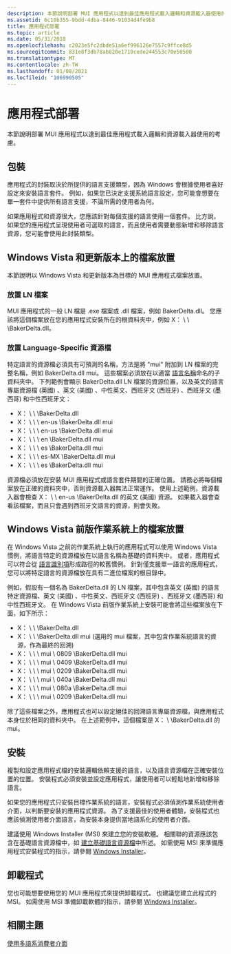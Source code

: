 ```yaml
---
description: 本節說明部署 MUI 應用程式以達到最佳應用程式載入邏輯和資源載入器使用的考慮。
ms.assetid: 6c10b355-9bdd-4dba-8446-91034d4fe9b8
title: 應用程式部署
ms.topic: article
ms.date: 05/31/2018
ms.openlocfilehash: c2023e5fc2dbde51a6ef996126e7557c9ffce8d5
ms.sourcegitcommit: 831e8f3db78ab820e1710cede244553c70e50500
ms.translationtype: MT
ms.contentlocale: zh-TW
ms.lasthandoff: 01/08/2021
ms.locfileid: "106990505"
---
```

# <a name="application-deployment"></a>應用程式部署

本節說明部署 MUI 應用程式以達到最佳應用程式載入邏輯和資源載入器使用的考慮。

## <a name="packaging"></a>包裝

應用程式的封裝取決於所提供的語言支援類型，因為 Windows 會根據使用者喜好設定來安裝語言套件。 例如，如果您已決定支援系統語言設定，您可能會想要在單一套件中提供所有語言支援，不論所需的使用者為何。

如果應用程式和資源很大，您應該針對每個支援的語言使用一個套件。 比方說，如果您的應用程式呈現使用者可選取的語言，而且使用者需要動態新增和移除語言資源，您可能會使用此封裝類型。

## <a name="file-placement-on-windows-vista-and-later"></a>Windows Vista 和更新版本上的檔案放置

本節說明以 Windows Vista 和更新版本為目標的 MUI 應用程式檔案放置。

### <a name="place-the-ln-file"></a>放置 LN 檔案

MUI 應用程式的一般 LN 檔是 .exe 檔案或 .dll 檔案，例如 BakerDelta.dll。 您應該將這個檔案放在您的應用程式安裝所在的根資料夾中，例如 X： \\ \\ <somepath> \\BakerDelta.dll。

### <a name="place-language-specific-resource-files"></a>放置 Language-Specific 資源檔

特定語言的資源檔必須具有可預測的名稱，方法是將 "mui" 附加到 LN 檔案的完整名稱，例如 BakerDelta.dll mui。 這些檔案必須放在以適當 [語言名稱](language-names.md)命名的子資料夾中。 下列範例會顯示 BakerDelta.dll LN 檔案的資源位置，以及英文的語言專屬資源檔 (英國) 、英文 (美國) 、中性英文、西班牙文 (西班牙) 、西班牙文 (墨西哥) 和中性西班牙文：

-   X： \\ \\ <somepath> \\BakerDelta.dll
-   X： \\ \\ <somepath> \\ en-us \\BakerDelta.dll mui
-   X： \\ \\ <somepath> \\ en-us \\BakerDelta.dll mui
-   X： \\ \\ <somepath> \\ en \\BakerDelta.dll mui
-   X： \\ \\ <somepath> \\ es \\BakerDelta.dll mui
-   X： \\ \\ <somepath> \\ es-MX \\BakerDelta.dll mui
-   X： \\ \\ <somepath> \\ es \\BakerDelta.dll mui

資源檔必須放在安裝 MUI 應用程式或語言套件期間的正確位置。 請務必將每個檔案放在正確的資料夾中，否則資源載入器無法正常運作。 使用上述範例，資源載入器會檢查 X： \\ <somepath> \\ en-us \\BakerDelta.dll 的英文 (美國) 資源。 如果載入器會查看該檔案，而且只會遇到西班牙文語言的資源，則會失敗。

## <a name="file-placement-on-a-pre-windows-vista-operating-system"></a>Windows Vista 前版作業系統上的檔案放置

在 Windows Vista 之前的作業系統上執行的應用程式可以使用 Windows Vista 慣例，將語言特定的資源檔放在以語言名稱為基礎的資料夾中。 或者，應用程式可以符合從 [語言識別項](language-identifiers.md)形成路徑的較舊慣例。 針對僅支援單一語言的應用程式，您可以將特定語言的資源檔放在具有二進位檔案的根目錄中。

例如，假設有一個名為 BakerDelta.dll 的 LN 檔案，其中包含英文 (英國) 的語言特定資源檔、英文 (美國) 、中性英文、西班牙文 (西班牙) 、西班牙文 (墨西哥) 和中性西班牙文。 在 Windows Vista 前版作業系統上安裝可能會將這些檔案放在下面，如下所示：

-   X： \\ \\ <somepath> \\BakerDelta.dll
-   X： \\ \\ <somepath> \\BakerDelta.dll mui (選用的 mui 檔案，其中包含作業系統語言的資源，作為最終的回溯) 
-   X： \\ \\ <somepath> \\ mui \\ 0809 \\BakerDelta.dll mui
-   X： \\ \\ <somepath> \\ mui \\ 0409 \\BakerDelta.dll mui
-   X： \\ \\ <somepath> \\ mui \\ 0209 \\BakerDelta.dll mui
-   X： \\ \\ <somepath> \\ mui \\ 040a \\BakerDelta.dll mui
-   X： \\ \\ <somepath> \\ mui \\ 080a \\BakerDelta.dll mui
-   X： \\ \\ <somepath> \\ mui \\ 0209 \\BakerDelta.dll mui

除了這些檔案之外，應用程式也可以設定絕佳的回溯語言專屬資源檔，與應用程式本身位於相同的資料夾中。 在上述範例中，這個檔案是 X： \\ <somepath> \\BakerDelta.dll 的 mui。

## <a name="installation"></a>安裝

複製和設定應用程式檔的安裝邏輯依賴支援的語言，以及語言資源檔在正確安裝位置的位置。 安裝程式必須安裝並設定應用程式，讓使用者可以輕鬆地新增和移除語言。

如果您的應用程式只安裝目標作業系統的語言，安裝程式必須偵測作業系統使用者介面，以判斷要安裝的應用程式資源。 為了支援最佳的使用者體驗，安裝程式也應該偵測使用者介面語言，為安裝本身提供當地語系化的使用者介面。

建議使用 Windows Installer (MSI) 來建立您的安裝軟體。 相關聯的資源應該包含在基礎語言資源檔中，如 [建立基礎語言資源檔](creating-the-base-language-resource-file.md)中所述。 如需使用 MSI 來準備應用程式安裝程式的指示，請參閱 [Windows Installer](../msi/windows-installer-portal.md)。

## <a name="uninstall-program"></a>卸載程式

您也可能想要使用您的 MUI 應用程式來提供卸載程式。 也建議您建立此程式的 MSI。 如需使用 MSI 準備卸載軟體的指示，請參閱 [Windows Installer](../msi/windows-installer-portal.md)。

## <a name="related-topics"></a>相關主題

<dl> <dt>

[使用多語系消費者介面](using-multilingual-user-interface.md)
</dt> </dl>

 

 

